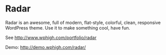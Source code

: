 Radar
=====

Radar is an awesome, full of modern, flat-style, colorful, clean, responsive WordPress theme. Use it to make something cool, have fun.

See http://www.wphigh.com/portfolio/radar

Demo: http://demo.wphigh.com/radar/
